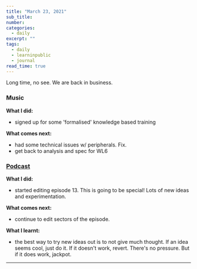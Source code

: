 ```yaml
---
title: "March 23, 2021"
sub_title: 
number: 
categories:
  - daily
excerpt: ""
tags:
  - daily
  - learninpublic
  - journal
read_time: true
---
```


Long time, no see. We are back in business. 

### Music
**What I did:**
- signed up for some 'formalised' knowledge based training

**What comes next:**
- had some technical issues w/ peripherals. Fix.
- get back to analysis and spec for WL6

### [Podcast](http://frndshiptime.com)
**What I did:** 
- started editing episode 13. This is going to be special! Lots of new ideas and experimentation. 

**What comes next:**
- continue to edit sectors of the episode. 

**What I learnt:**
- the best way to try new ideas out is to not give much thought. If an idea seems cool, just do it. If it doesn't work, revert. There's no pressure. But if it does work, jackpot.

---

